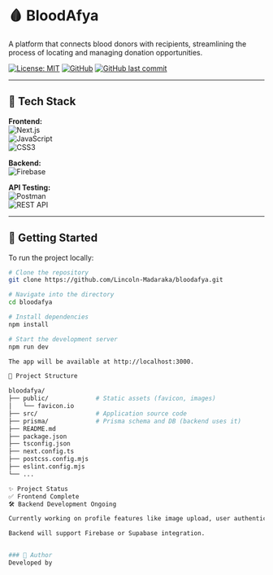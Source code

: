 # 🩸 BloodAfya

A platform that connects blood donors with recipients, streamlining the process of locating and managing donation opportunities.

[![License: MIT](https://img.shields.io/badge/License-MIT-green.svg)](LICENSE)
[![GitHub](https://img.shields.io/badge/-@Lincoln--Madaraka-181717?logo=github)](https://github.com/Lincoln-Madaraka)
[![GitHub last commit](https://img.shields.io/github/last-commit/Lincoln-Madaraka/bloodafya)](https://github.com/Lincoln-Madaraka/bloodafya.git)

---

## 🧪 Tech Stack

**Frontend:**  
![Next.js](https://img.shields.io/badge/-Next.js-000000?logo=next.js&logoColor=white)  
![JavaScript](https://img.shields.io/badge/-JavaScript-F7DF1E?logo=javascript&logoColor=black)  
![CSS3](https://img.shields.io/badge/-CSS3-1572B6?logo=css3&logoColor=white)

**Backend:**  
![Firebase](https://img.shields.io/badge/-Firebase-FFCA28?logo=firebase&logoColor=black)  

**API Testing:**  
![Postman](https://img.shields.io/badge/-Postman-FF6C37?logo=postman&logoColor=white)  
![REST API](https://img.shields.io/badge/-REST%20API-25A162?logo=api&logoColor=white)

---


## 🚀 Getting Started

To run the project locally:

```bash
# Clone the repository
git clone https://github.com/Lincoln-Madaraka/bloodafya.git

# Navigate into the directory
cd bloodafya

# Install dependencies
npm install

# Start the development server
npm run dev

The app will be available at http://localhost:3000.

📁 Project Structure 

bloodafya/
├── public/             # Static assets (favicon, images)
│   └── favicon.io
├── src/                # Application source code
├── prisma/             # Prisma schema and DB (backend uses it)
├── README.md
├── package.json
├── tsconfig.json
├── next.config.ts
├── postcss.config.mjs
├── eslint.config.mjs
└── ...

✨ Project Status
✅ Frontend Complete
🛠️ Backend Development Ongoing

Currently working on profile features like image upload, user authentication, and secure storage.

Backend will support Firebase or Supabase integration.


### 🙌 Author  
Developed by 